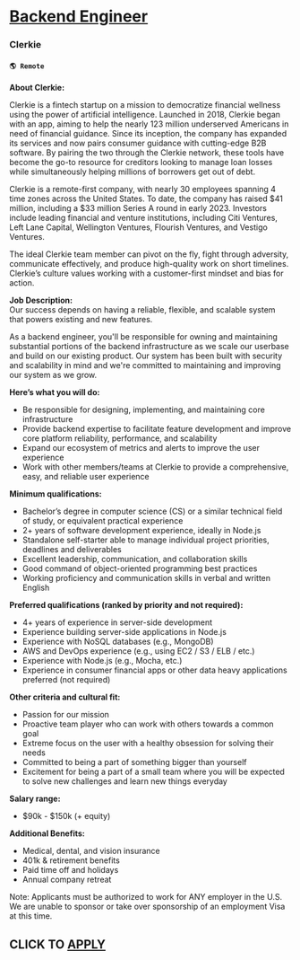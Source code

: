 # [Backend Engineer](https://www.remotewlb.com/apply/backend-engineer-125986)  
### Clerkie  
#### `🌎 Remote`  

**About Clerkie:**

Clerkie is a fintech startup on a mission to democratize financial wellness using the power of artificial intelligence. Launched in 2018, Clerkie began with an app, aiming to help the nearly 123 million underserved Americans in need of financial guidance. Since its inception, the company has expanded its services and now pairs consumer guidance with cutting-edge B2B software. By pairing the two through the Clerkie network, these tools have become the go-to resource for creditors looking to manage loan losses while simultaneously helping millions of borrowers get out of debt.

Clerkie is a remote-first company, with nearly 30 employees spanning 4 time zones across the United States. To date, the company has raised $41 million, including a $33 million Series A round in early 2023. Investors include leading financial and venture institutions, including Citi Ventures, Left Lane Capital, Wellington Ventures, Flourish Ventures, and Vestigo Ventures.

The ideal Clerkie team member can pivot on the fly, fight through adversity, communicate effectively, and produce high-quality work on short timelines. Clerkie’s culture values working with a customer-first mindset and bias for action.

**Job Description:**  
Our success depends on having a reliable, flexible, and scalable system that powers existing and new features.

As a backend engineer, you'll be responsible for owning and maintaining substantial portions of the backend infrastructure as we scale our userbase and build on our existing product. Our system has been built with security and scalability in mind and we're committed to maintaining and improving our system as we grow.

**Here’s what you will do:**

  * Be responsible for designing, implementing, and maintaining core infrastructure
  * Provide backend expertise to facilitate feature development and improve core platform reliability, performance, and scalability
  * Expand our ecosystem of metrics and alerts to improve the user experience
  * Work with other members/teams at Clerkie to provide a comprehensive, easy, and reliable user experience

**Minimum qualifications:**

  * Bachelor’s degree in computer science (CS) or a similar technical field of study, or equivalent practical experience
  * 2+ years of software development experience, ideally in Node.js
  * Standalone self-starter able to manage individual project priorities, deadlines and deliverables
  * Excellent leadership, communication, and collaboration skills
  * Good command of object-oriented programming best practices
  * Working proficiency and communication skills in verbal and written English

**Preferred qualifications (ranked by priority and not required):**

  * 4+ years of experience in server-side development
  * Experience building server-side applications in Node.js
  * Experience with NoSQL databases (e.g., MongoDB)
  * AWS and DevOps experience (e.g., using EC2 / S3 / ELB / etc.)
  * Experience with Node.js (e.g., Mocha, etc.)
  * Experience in consumer financial apps or other data heavy applications preferred (not required)

**Other criteria and cultural fit:**

  * Passion for our mission
  * Proactive team player who can work with others towards a common goal
  * Extreme focus on the user with a healthy obsession for solving their needs
  * Committed to being a part of something bigger than yourself
  * Excitement for being a part of a small team where you will be expected to solve new challenges and learn new things everyday

**Salary range:**

  * $90k - $150k (+ equity)

**Additional Benefits:**

  * Medical, dental, and vision insurance
  * 401k & retirement benefits
  * Paid time off and holidays
  * Annual company retreat

Note: Applicants must be authorized to work for ANY employer in the U.S. We are unable to sponsor or take over sponsorship of an employment Visa at this time.

  
## CLICK TO [APPLY](https://www.remotewlb.com/apply/backend-engineer-125986)

